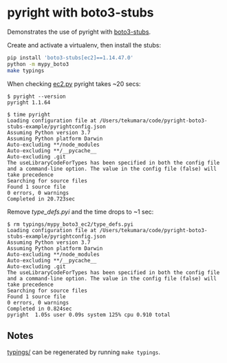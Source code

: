 # pyright with boto3-stubs

Demonstrates the use of pyright with [boto3-stubs](https://pypi.org/project/boto3-stubs/).

Create and activate a virtualenv, then install the stubs:

```bash
pip install 'boto3-stubs[ec2]==1.14.47.0'
python -m mypy_boto3
make typings
```

When checking [ec2.py](ec2.py) pyright takes ~20 secs:

```
$ pyright --version
pyright 1.1.64

$ time pyright
Loading configuration file at /Users/tekumara/code/pyright-boto3-stubs-example/pyrightconfig.json
Assuming Python version 3.7
Assuming Python platform Darwin
Auto-excluding **/node_modules
Auto-excluding **/__pycache__
Auto-excluding .git
The useLibraryCodeForTypes has been specified in both the config file and a command-line option. The value in the config file (false) will take precedence
Searching for source files
Found 1 source file
0 errors, 0 warnings
Completed in 20.723sec
```

Remove _type_defs.pyi_ and the time drops to ~1 sec:

```
$ rm typings/mypy_boto3_ec2/type_defs.pyi
Loading configuration file at /Users/tekumara/code/pyright-boto3-stubs-example/pyrightconfig.json
Assuming Python version 3.7
Assuming Python platform Darwin
Auto-excluding **/node_modules
Auto-excluding **/__pycache__
Auto-excluding .git
The useLibraryCodeForTypes has been specified in both the config file and a command-line option. The value in the config file (false) will take precedence
Searching for source files
Found 1 source file
0 errors, 0 warnings
Completed in 0.824sec
pyright  1.05s user 0.09s system 125% cpu 0.910 total
```

## Notes

[typings/](typings/) can be regenerated by running `make typings`.
